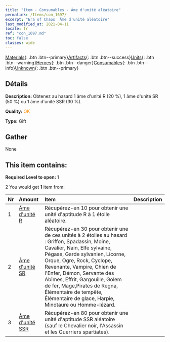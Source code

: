 ```yaml
---
title: "Item - Consumables - Âme d'unité aléatoire"
permalink: /Items/con_1697/
excerpt: "Era of Chaos  Âme d'unité aléatoire"
last_modified_at: 2021-04-11
locale: fr
ref: "con_1697.md"
toc: false
classes: wide
---
```

 [Materials](/fr/Items/){: .btn .btn--primary}[Artifacts](/fr/Items/Artifacts/){: .btn .btn--success}[Units](/fr/Items/Units/){: .btn .btn--warning}[Heroes](/fr/Items/Heroes/){: .btn .btn--danger}[Consumables](/fr/Items/Consumables/){: .btn .btn--info}[Unknown](/fr/Items/Unknown/){: .btn .btn--primary}

## Détails
 **Description:** Obtenez au hasard 1 âme d'unité R (20 %), 1 âme d'unité SR (50 %) ou 1 âme d'unité SSR (30 %).

 **Quality:** <span style="color: #FF8C00">OK</span>

 **Type:** Gift

## Gather

  None

## This item contains:

 **Required Level to open:** 1

 2 You would get **1** item  from:

  | Nr | Amount |     Item    | Description |
  |:---|:-------|:------------|:-----------:|
  | 1 | [Âme d'unité R](/fr/Items/con_533/) | Récupérez-en 10 pour obtenir une unité d'aptitude R à 1 étoile aléatoire. | 
  | 2 | [Âme d'unité SR](/fr/Items/con_534/) | Récupérez-en 30 pour obtenir une de ces unités à 2 étoiles au hasard : Griffon, Spadassin, Moine, Cavalier, Nain, Elfe sylvaine, Pégase, Garde sylvanien, Licorne, Orque, Ogre, Rock, Cyclope, Revenante, Vampire, Chien de l'Enfer, Démon, Servante des Abîmes, Effrit, Gargouille, Golem de fer, Mage,Pirates de Regna, Élémentaire de tempête, Élémentaire de glace, Harpie, Minotaure ou Homme-lézard. | 
  | 3 | [Âme d'unité SSR](/fr/Items/con_535/) | Récupérez-en 80 pour obtenir une unité d'aptitude SSR aléatoire (sauf le Chevalier noir, l'Assassin et les Guerriers spartiates). | 

